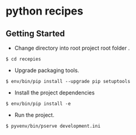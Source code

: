 python recipes
========

Getting Started
---------------

- Change directory into root project root folder .

```
$ cd recepies
```

- Upgrade packaging tools.


```
$ env/bin/pip install --upgrade pip setuptools
```

- Install the project dependencies


```
$ env/bin/pip install -e 
```


- Run the project.

```
$ pyvenv/bin/pserve development.ini
```
